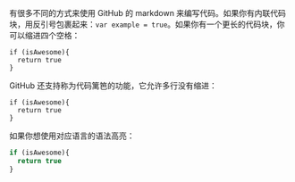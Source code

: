 有很多不同的方式来使用 GitHub 的 markdown 来编写代码。如果你有内联代码块，用反引号包裹起来：`var example = true`。如果你有一个更长的代码块，你可以缩进四个空格：
 
    if (isAwesome){
      return true
    }
 
GitHub 还支持称为代码篱笆的功能，它允许多行没有缩进：
 
```
if (isAwesome){
  return true
}
```
 
如果你想使用对应语言的语法高亮：
 
```javascript
if (isAwesome){
  return true
}
```
